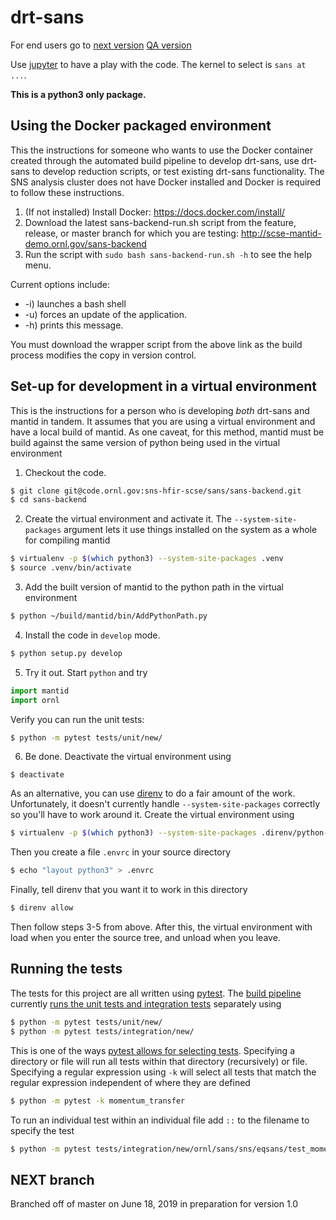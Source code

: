 drt-sans
========

For end users go to [next version](http://scse-sans-demo.ornl.gov/)
[QA version](http://scse-ui.ornl.gov:8080/)

Use [jupyter](https://jupyter.sns.gov/) to have a play with the
code. The kernel to select is `sans at ...`.


**This is a python3 only package.**

Using the Docker packaged environment
-------------------------------------

This the instructions for someone who wants to use the Docker container
created through the automated build pipeline to develop drt-sans, use
drt-sans to develop reduction scripts, or test existing drt-sans
functionality. The SNS analysis cluster does not have Docker installed
and Docker is required to follow these instructions.

1. (If not installed) Install Docker: https://docs.docker.com/install/
2. Download the latest sans-backend-run.sh script from the feature, release, or master branch for which you are testing: http://scse-mantid-demo.ornl.gov/sans-backend
3. Run the script with `sudo bash sans-backend-run.sh -h` to see the help menu.

Current options include:
* -i) launches a bash shell
* -u) forces an update of the application.
* -h) prints this message.

You must download the wrapper script from the above link as the build process modifies the copy in version control.

Set-up for development in a virtual environment
-----------------------------------------------

This is the instructions for a person who is developing *both*
drt-sans and mantid in tandem. It assumes that you are using a virtual
environment and have a local build of mantid. As one caveat, for this
method, mantid must be build against the same version of python being
used in the virtual environment

1. Checkout the code.

```sh
$ git clone git@code.ornl.gov:sns-hfir-scse/sans/sans-backend.git
$ cd sans-backend
```

2. Create the virtual environment and activate it. The
   `--system-site-packages` argument lets it use things installed on
   the system as a whole for compiling mantid
```sh
$ virtualenv -p $(which python3) --system-site-packages .venv
$ source .venv/bin/activate
```

3. Add the built version of mantid to the python path in the virtual
   environment
```sh
$ python ~/build/mantid/bin/AddPythonPath.py
```

4. Install the code in `develop` mode.
```sh
$ python setup.py develop
```

5. Try it out. Start `python` and try
```python
import mantid
import ornl
```
Verify you can run the unit tests:
```sh
$ python -m pytest tests/unit/new/
```

6. Be done. Deactivate the virtual environment using
```
$ deactivate
```

As an alternative, you can use [direnv](https://direnv.net) to do a
fair amount of the work. Unfortunately, it doesn't currently handle
`--system-site-packages` correctly so you'll have to work around
it. Create the virtual environment using
```sh
$ virtualenv -p $(which python3) --system-site-packages .direnv/python-$(python3 -c "import platform as p;print(p.python_version())")
```
Then you create a file `.envrc` in your source directory
```sh
$ echo "layout python3" > .envrc
```
Finally, tell direnv that you want it to work in this directory
```sh
$ direnv allow
```
Then follow steps 3-5 from above. After this, the virtual environment
with load when you enter the source tree, and unload when you leave.

Running the tests
-----------------

The tests for this project are all written using [pytest](https://docs.pytest.org/en/latest).
The [build pipeline](https://code.ornl.gov/sns-hfir-scse/sans/sans-backend/blob/next/.gitlab-ci.yml) currently [runs the unit tests and integration tests](https://code.ornl.gov/sns-hfir-scse/sans/sans-backend/blob/next/test_job.sh) separately using
```sh
$ python -m pytest tests/unit/new/
$ python -m pytest tests/integration/new/
```
This is one of the ways [pytest allows for selecting tests](https://docs.pytest.org/en/latest/usage.html#specifying-tests-selecting-tests).
Specifying a directory or file will run all tests within that directory (recursively) or file.
Specifying a regular expression using `-k` will select all tests that match the regular expression independent of where they are defined
```sh
$ python -m pytest -k momentum_transfer
```
To run an individual test within an individual file add `::` to the filename to specify the test
```sh
$ python -m pytest tests/integration/new/ornl/sans/sns/eqsans/test_momentum_transfer.py::test_api
```

NEXT branch
-----------

Branched off of master on June 18, 2019 in preparation for version 1.0
